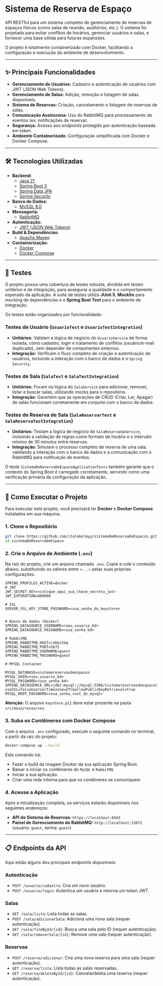 # Sistema de Reserva de Espaço

API RESTful para um sistema completo de gerenciamento de reservas de espaços físicos (como salas de reunião, auditórios, etc.). O sistema foi projetado para evitar conflitos de horários, gerenciar usuários e salas, e fornecer uma base sólida para futuras expansões.

O projeto é totalmente containerizado com Docker, facilitando a configuração e execução do ambiente de desenvolvimento.

---

## ✨ Principais Funcionalidades

- **Gerenciamento de Usuários:** Cadastro e autenticação de usuários com JWT (JSON Web Tokens).
- **Gerenciamento de Salas:** Adição, remoção e listagem de salas disponíveis.
- **Sistema de Reservas:** Criação, cancelamento e listagem de reservas de salas.
- **Comunicação Assíncrona:** Uso do RabbitMQ para processamento de eventos (ex: notificações de reserva).
- **Segurança:** Acesso aos endpoints protegido por autenticação baseada em token.
- **Ambiente Containerizado:** Configuração simplificada com Docker e Docker Compose.

---

## 🛠️ Tecnologias Utilizadas

- **Backend:**
  - [Java 21](https://www.oracle.com/java/technologies/javase/jdk21-archive-downloads.html)
  - [Spring Boot 3](https://spring.io/projects/spring-boot)
  - [Spring Data JPA](https://spring.io/projects/spring-data-jpa)
  - [Spring Security](https://spring.io/projects/spring-security)
- **Banco de Dados:**
  - [MySQL 8.0](https://www.mysql.com/)
- **Mensageria:**
  - [RabbitMQ](https://www.rabbitmq.com/)
- **Autenticação:**
  - [JWT (JSON Web Tokens)](https://jwt.io/)
- **Build & Dependências:**
  - [Apache Maven](https://maven.apache.org/)
- **Containerização:**
  - [Docker](https://www.docker.com/)
  - [Docker Compose](https://docs.docker.com/compose/)

---

## 🧪 Testes

O projeto possui uma cobertura de testes robusta, dividida em testes unitários e de integração, para assegurar a qualidade e o comportamento esperado da aplicação. A suíte de testes utiliza **JUnit 5**, **Mockito** para mocking de dependências e o **Spring Boot Test** para o ambiente de integração.

Os testes estão organizados por funcionalidade:

### Testes de Usuário (`UsuarioTest` e `UsuarioTestIntegration`)
- **Unitários:** Validam a lógica de negócio do `UsuarioService` de forma isolada, como cadastro, login e tratamento de conflitos (usuário/e-mail duplicado), sem depender de componentes externos.
- **Integração:** Verificam o fluxo completo de criação e autenticação de usuários, incluindo a interação com o banco de dados e o `Spring Security`.

### Testes de Sala (`SalaTest` e `SalaTestIntegration`)
- **Unitários:** Focam na lógica do `SalaService` para adicionar, remover, listar e buscar salas, utilizando mocks para o repositório.
- **Integração:** Garantem que as operações de CRUD (Criar, Ler, Apagar) de salas funcionam corretamente em conjunto com o banco de dados.

### Testes de Reserva de Sala (`SalaReservarTest` e `SalaReservaTestIntegration`)
- **Unitários:** Testam a lógica de negócio do `SalaReservadaService`, incluindo a validação de regras como formato de horário e o intervalo mínimo de 30 minutos entre reservas.
- **Integração:** Simulam o processo completo de reserva de uma sala, validando a interação com o banco de dados e a comunicação com o RabbitMQ para notificação de eventos.

O teste `SistemaDeReservaDeEspacoApplicationTests` também garante que o contexto do Spring Boot é carregado corretamente, servindo como uma verificação primária da configuração da aplicação.

---

## 🚀 Como Executar o Projeto

Para executar este projeto, você precisará ter **Docker** e **Docker Compose** instalados em sua máquina.

### 1. Clone o Repositório

```bash
git clone https://github.com/italokelmyy/sistemaDeReservaDeEspacos.git
cd sistemaDeReservaDeEspaco
```

### 2. Crie o Arquivo de Ambiente (`.env`)

Na raiz do projeto, crie um arquivo chamado `.env`. Copie e cole o conteúdo abaixo, substituindo os valores entre `<...>` pelas suas próprias configurações.

```env
SPRING_PROFILES_ACTIVE=docker
# JWT
JWT_SECRET_KEY=<coloque_aqui_sua_chave_secreta_jwt>
JWT_EXPIRATION=600000

# SSL
SERVER_SSL_KEY_STORE_PASSWORD=<sua_senha_do_keystore>


# Banco de dados (Docker)
SPRING_DATASOURCE_USERNAME=<seu_usuario_bd>
SPRING_DATASOURCE_PASSWORD=<sua_senha_bd>

# RabbitMQ
SPRING_RABBITMQ_HOST=rabbitmq
SPRING_RABBITMQ_PORT=5672
SPRING_RABBITMQ_USERNAME=guest
SPRING_RABBITMQ_PASSWORD=guest

# MYSQL Container

MYSQL_DATABASE=sistemareservasdeespacos
MYSQL_USER=<seu_usuario_bd>
MYSQL_PASSWORD=<sua_senha_bd>
SPRING_DATASOURCE_URL=jdbc:mysql://mysql:3306/sistemareservasdeespacos?useSSL=false&serverTimezone=UTC&allowPublicKeyRetrieval=true
MYSQL_ROOT_PASSWORD=<sua_senha_root_do_mysql>
```
**Atenção:** O arquivo `keystore.p12` deve estar presente na pasta `src/main/resources`.


### 3. Suba os Contêineres com Docker Compose

Com o arquivo `.env` configurado, execute o seguinte comando no terminal, a partir da raiz do projeto:

```bash
docker-compose up --build
```

Este comando irá:
- Fazer o build da imagem Docker da sua aplicação Spring Boot.
- Baixar e iniciar os contêineres do `MySQL` e `RabbitMQ`.
- Iniciar a sua aplicação.
- Criar uma rede interna para que os contêineres se comuniquem.

### 4. Acesse a Aplicação

Após a inicialização completa, os serviços estarão disponíveis nos seguintes endereços:

- **API do Sistema de Reservas:** `https://localhost:8443`
- **Painel de Gerenciamento do RabbitMQ:** `http://localhost:15672` (usuário: `guest`, senha: `guest`)

---

## 📋 Endpoints da API

Aqui estão alguns dos principais endpoints disponíveis:

### Autenticação
- `POST /usuario/cadastro`: Cria um novo usuário.
- `POST /usuario/login`: Autentica um usuário e retorna um token JWT.

### Salas
- `GET /sala/lista`: Lista todas as salas.
- `POST /sala/adicionarSala`: Adiciona uma nova sala (requer autenticação).
- `GET /sala/findById/{id}`: Busca uma sala pelo ID (requer autenticação).
- `GET /sala/removerSala/{id}`: Remove uma sala (requer autenticação).

### Reservas
- `POST /reserva/adicionar`: Cria uma nova reserva para uma sala (requer autenticação).
- `GET /reserva/lista`: Lista todas as salas reservadas.
- `GET /reserva/deleteById/{id}`: Cancela/deleta uma reserva (requer autenticação).
```